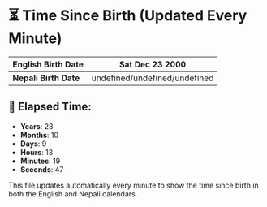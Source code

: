 # ⏳ Time Since Birth (Updated Every Minute)

| **English Birth Date** | Sat Dec 23 2000 |
|------------------------|-------------------------------------|
| **Nepali Birth Date**  | undefined/undefined/undefined                  |

## 📅 Elapsed Time:

- **Years**: 23
- **Months**: 10
- **Days**: 9
- **Hours**: 13
- **Minutes**: 19
- **Seconds**: 47

This file updates automatically every minute to show the time since birth in both the English and Nepali calendars.